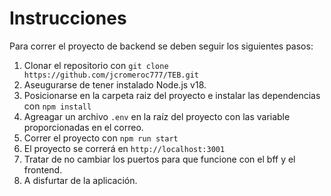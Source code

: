 
# Instrucciones

Para correr el proyecto de backend se deben seguir los siguientes pasos:

1. Clonar el repositorio con ```git clone https://github.com/jcromeroc777/TEB.git```
2. Aseugurarse de tener instalado Node.js v18.
3. Posicionarse en la carpeta raiz del proyecto e instalar las dependencias con `npm install`
4. Agreagar un archivo `.env` en la raíz del proyecto con las variable proporcionadas en el correo.
4. Correr el proyecto con `npm run start`
5. El proyecto se correrá en `http://localhost:3001`
6. Tratar de no cambiar los puertos para que funcione con el bff y el frontend.
7. A disfurtar de la aplicación.
